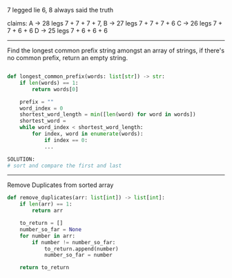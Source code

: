 7 legged lie
6, 8 always said the truth

claims:
A -> 28 legs 7 + 7 + 7 + 7, 
B -> 27 legs 7 + 7 + 7 + 6
C -> 26 legs 7 + 7 + 6 + 6
D -> 25 legs 7 + 6 + 6 + 6

---

Find the longest common prefix string amongst an array of strings, if there's no common prefix, return an empty string.

```py

def longest_common_prefix(words: list[str]) -> str:
    if len(words) == 1:
        return words[0]

    prefix = ""
    word_index = 0
    shortest_word_length = min([len(word) for word in words])
    shortest_word = 
    while word_index < shortest_word_length:
        for index, word in enumerate(words):
            if index == 0:
            ...

SOLUTION:
# sort and compare the first and last
```
---
Remove Duplicates from sorted array

```py
def remove_duplicates(arr: list[int]) -> list[int]:
    if len(arr) == 1:
        return arr

    to_return = []
    number_so_far = None
    for number in arr:
        if number != number_so_far:
            to_return.append(number)
            number_so_far = number

    return to_return

```
